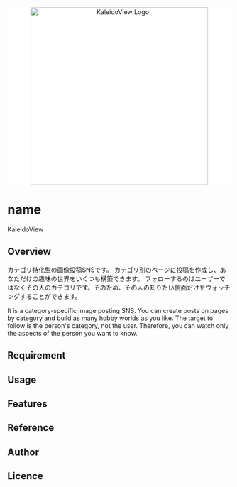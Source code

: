 <div style="background-color: #ffffff; text-align: center;">
    <a href="https://laravel.com" target="_blank">
        <img src="https://res.cloudinary.com/dig0xnvus/image/upload/v1692501359/%E3%83%80%E3%82%A6%E3%83%B3%E3%83%AD%E3%83%BC%E3%83%89_fj8di5.svg" width="400" alt="KaleidoView Logo">
    </a>
</div>

# name

KaleidoView

## Overview

カテゴリ特化型の画像投稿SNSです。
カテゴリ別のページに投稿を作成し、あなただけの趣味の世界をいくつも構築できます。
フォローするのはユーザーではなくその人のカテゴリです。そのため、その人の知りたい側面だけをウォッチングすることができます。

It is a category-specific image posting SNS. 
You can create posts on pages by category and build as many hobby worlds as you like.
The target to follow is the person's category, not the user. Therefore, you can watch only the aspects of the person you want to know.

## Requirement

## Usage

## Features

## Reference

## Author


## Licence



